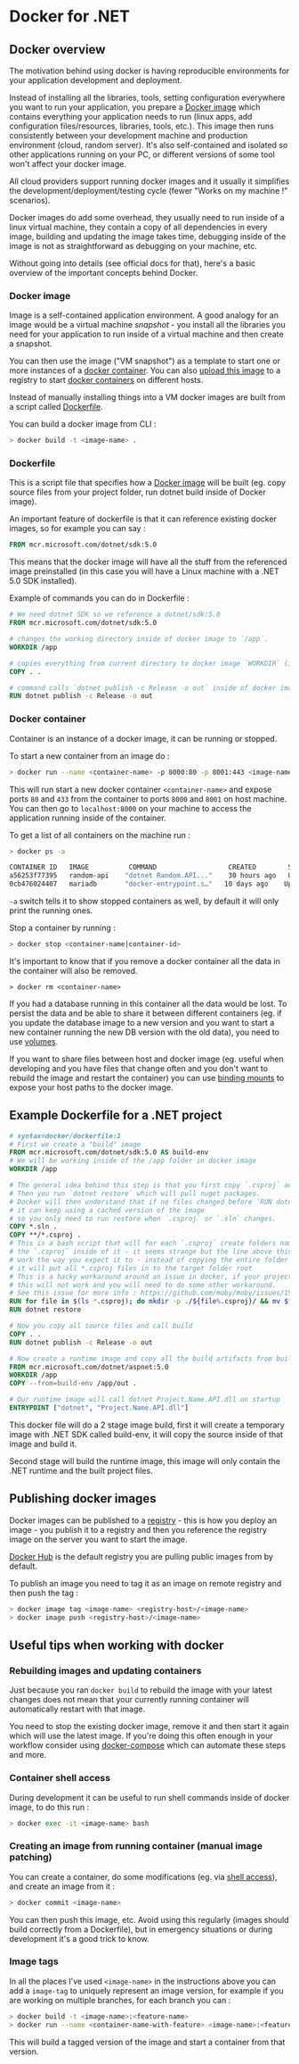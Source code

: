 # Docker for .NET

## Docker overview

The motivation behind using docker is having reproducible environments for your application development and deployment.

Instead of installing all the libraries, tools, setting configuration everywhere you want to run your application, you prepare a [Docker image](#docker-image) which contains everything your application needs to run (linux apps, add configuration files/resources, libraries, tools, etc.). This image then runs consistently between your development machine and production environment (cloud, random server). It's also self-contained and isolated so other applications running on your PC, or different versions of some tool won't affect your docker image.

All cloud providers support running docker images and it usually it simplifies the development/deployment/testing cycle (fewer "Works on my machine !" scenarios).

Docker images do add some overhead, they usually need to run inside of a linux virtual machine, they contain a copy of all dependencies in every image, building and updating the image takes time, debugging inside of the image is not as straightforward as debugging on your machine, etc.

Without going into details (see official docs for that), here's a basic overview of the important concepts behind Docker.

### Docker image

Image is a self-contained application environment. A good analogy for an image would be a virtual machine _snapshot_ - you install all the libraries you need for your application to run inside of a virtual machine and then create a snapshot.

You can then use the image ("VM snapshot") as a template to start one or more instances of a [docker container](#docker-container). You can also [upload this image](#uploading-docker-images) to a registry to start [docker containers](#docker-container) on different hosts.

Instead of manually installing things into a VM docker images are built from a script called [Dockerfile](#dockerfile).

You can build a docker image from CLI :

```bash
> docker build -t <image-name> .
```

### Dockerfile

This is a script file that specifies how a [Docker image](#docker-image) will be built (eg. copy source files from your project folder, run dotnet build inside of Docker image).

An important feature of dockerfile is that it can reference existing docker images, so for example you can say :

```Dockerfile
FROM mcr.microsoft.com/dotnet/sdk:5.0
```

This means that the docker image will have all the stuff from the referenced image preinstalled (in this case you will have a Linux machine with a .NET 5.0 SDK installed).

Example of commands you can do in Dockerfile :

```Dockerfile
# We need dotnet SDK so we reference a dotnet/sdk:5.0
FROM mcr.microsoft.com/dotnet/sdk:5.0

# changes the working directory inside of docker image to `/app`.
WORKDIR /app

# copies everything from current directory to docker image `WORKDIR` (ie. `/app/`).
COPY . .

# command calls `dotnet publish -c Release -o out` inside of docker image working directory (builds the app).
RUN dotnet publish -c Release -o out
```

### Docker container

Container is an instance of a docker image, it can be running or stopped.

To start a new container from an image do :

```bash
> docker run --name <container-name> -p 8000:80 -p 8001:443 <image-name>
```

This will run start a new docker container `<container-name>` and expose ports `80` and `433` from the container to ports `8000` and `8001` on host machine. You can then go to `localhost:8000` on your machine to access the application running inside of the container.

To get a list of all containers on the machine run :

```bash
> docker ps -a

CONTAINER ID   IMAGE          COMMAND                  CREATED        STATUS        PORTS              NAMES
a56253f77395   random-api    "dotnet Random.API..."    30 hours ago   Up 30 hours   :::8000->80/tcp    random-api
0cb476024407   mariadb       "docker-entrypoint.s…"   10 days ago    Up 2 days     :::3306->3306/tcp  random-db
```

`-a` switch tells it to show stopped containers as well, by default it will only print the running ones.

Stop a container by running :

```bash
> docker stop <container-name|container-id>
```

It's important to know that if you remove a docker container all the data in the container will also be removed.

```docker
> docker rm <container-name>
```

If you had a database running in this container all the data would be lost. To persist the data and be able to share it between different containers (eg. if you update the database image to a new version and you want to start a new container running the new DB version with the old data), you need to use [volumes](https://docs.docker.com/storage/volumes/).

If you want to share files between host and docker image (eg. useful when developing and you have files that change often and you don't want to rebuild the image and restart the container) you can use [binding mounts](https://docs.docker.com/storage/bind-mounts/) to expose your host paths to the docker image.

## Example Dockerfile for a .NET project

```Dockerfile
# syntax=docker/dockerfile:1
# First we create a "build" image
FROM mcr.microsoft.com/dotnet/sdk:5.0 AS build-env
# We will be working inside of the /app folder in docker image
WORKDIR /app

# The general idea behind this step is that you first copy `.csproj` and `.sln` files because they rarely change.
# Then you run `dotnet restore` which will pull nuget packages.
# Docker will then understand that if no files changed before `RUN dotnet restore`
# it can keep using a cached version of the image
# so you only need to run restore when `.csproj` or `.sln` changes.
COPY *.sln .
COPY **/*.csproj .
# This is a bash script that will for each `.csproj` create folders named like the project and move
# the `.csproj` inside of it - it seems strange but the line above this one `COPY **/*.csproj` does not
# work the way you expect it to - instead of copying the entire folder structure with `.csproj` files
# it will put all *.csproj files in to the target folder root
# This is a hacky workaround around an issue in docker, if your project files use nested hierarchy
# this will not work and you will need to do some other workaround.
# See this issue for more info : https://github.com/moby/moby/issues/15858
RUN for file in $(ls *.csproj); do mkdir -p ./${file%.csproj}/ && mv $file ./${file%.csproj}/; done
RUN dotnet restore

# Now you copy all source files and call build
COPY . .
RUN dotnet publish -c Release -o out

# Now create a runtime image and copy all the build artifacts from build image
FROM mcr.microsoft.com/dotnet/aspnet:5.0
WORKDIR /app
COPY --from=build-env /app/out .

# Our runtime image will call dotnet Project.Name.API.dll on startup
ENTRYPOINT ["dotnet", "Project.Name.API.dll"]

```

This docker file will do a 2 stage image build, first it will create a temporary image with .NET SDK called build-env, it will copy the source inside of that image and build it.

Second stage will build the runtime image, this image will only contain the .NET runtime and the built project files.

## Publishing docker images

Docker images can be published to a [registry](https://docs.docker.com/registry/) - this is how you deploy an image - you publish it to a registry and then you reference the registry image on the server you want to start the image.

[Docker Hub](https://hub.docker.com/) is the default registry you are pulling public images from by default.

To publish an image you need to tag it as an image on remote registry and then push the tag :

```bash
> docker image tag <image-name> <registry-host>/<image-name>
> docker image push <registry-host>/<image-name>
```

## Useful tips when working with docker

### Rebuilding images and updating containers

Just because you ran `docker build` to rebuild the image with your latest changes does not mean that your currently running container will automatically restart with that image.

You need to stop the existing docker image, remove it and then start it again which will use the latest image. If you're doing this often enough in your workflow consider using [docker-compose](#docker-compose) which can automate these steps and more.

### Container shell access

During development it can be useful to run shell commands inside of docker image, to do this run :

```bash
> docker exec -it <image-name> bash
```

### Creating an image from running container (manual image patching)

You can create a container, do some modifications (eg. via [shell access](#container-shell-acess)), and create an image from it :

```bash
> docker commit <image-name>
```

You can then push this image, etc. Avoid using this regularly (images should build correctly from a Dockerfile), but in emergency situations or during development it's a good trick to know.

### Image tags

In all the places I've used `<image-name>` in the instructions above you can add a `image-tag` to uniquely represent an image version, for example if you are working on multiple branches, for each branch you can :

```bash
> docker build -t <image-name>:<feature-name>
> docker run --name <container-name-with-feature> <image-name>:<feature-name>
```

This will build a tagged version of the image and start a container from that version.
